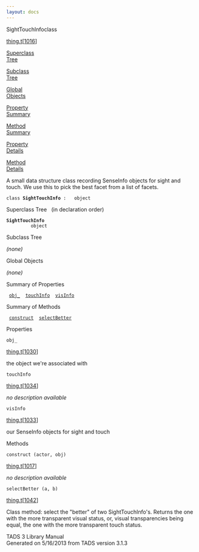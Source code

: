 ```yaml
---
layout: docs
---
```

<span class="title">SightTouchInfo</span><span class="type">class</span>

[thing.t](../file/thing.t.html)\[[1016](../source/thing.t.html#1016)\]

[Superclass  
Tree](#_SuperClassTree_)

[Subclass  
Tree](#_SubClassTree_)

[Global  
Objects](#_ObjectSummary_)

[Property  
Summary](#_PropSummary_)

[Method  
Summary](#_MethodSummary_)

[Property  
Details](#_Properties_)

[Method  
Details](#_Methods_)

<div class="fdesc">

A small data structure class recording SenseInfo objects for sight and
touch. We use this to pick the best facet from a list of facets.

`class `**`SightTouchInfo`**` :   object`

</div>

<span id="_SuperClassTree_"></span>

<div class="mjhd">

<span class="hdln">Superclass Tree</span>   (in declaration order)

</div>

**`SightTouchInfo`**  
`         object`  
<span id="_SubClassTree_"></span>

<div class="mjhd">

<span class="hdln">Subclass Tree</span>  

</div>

*(none)* <span id="_ObjectSummary_"></span>

<div class="mjhd">

<span class="hdln">Global Objects</span>  

</div>

*(none)* <span id="_PropSummary_"></span>

<div class="mjhd">

<span class="hdln">Summary of Properties</span>  

</div>

` `[`obj_`](#obj_)`  `[`touchInfo`](#touchInfo)`  `[`visInfo`](#visInfo)`  `

<span id="_MethodSummary_"></span>

<div class="mjhd">

<span class="hdln">Summary of Methods</span>  

</div>

` `[`construct`](#construct)`  `[`selectBetter`](#selectBetter)`  `

<span id="_Properties_"></span>

<div class="mjhd">

<span class="hdln">Properties</span>  

</div>

<span id="obj_"></span>

`obj_`

[thing.t](../file/thing.t.html)\[[1030](../source/thing.t.html#1030)\]

<div class="desc">

the object we're associated with

</div>

<span id="touchInfo"></span>

`touchInfo`

[thing.t](../file/thing.t.html)\[[1034](../source/thing.t.html#1034)\]

<div class="desc">

*no description available*

</div>

<span id="visInfo"></span>

`visInfo`

[thing.t](../file/thing.t.html)\[[1033](../source/thing.t.html#1033)\]

<div class="desc">

our SenseInfo objects for sight and touch

</div>

<span id="_Methods_"></span>

<div class="mjhd">

<span class="hdln">Methods</span>  

</div>

<span id="construct"></span>

`construct (actor, obj)`

[thing.t](../file/thing.t.html)\[[1017](../source/thing.t.html#1017)\]

<div class="desc">

*no description available*

</div>

<span id="selectBetter"></span>

`selectBetter (a, b)`

[thing.t](../file/thing.t.html)\[[1042](../source/thing.t.html#1042)\]

<div class="desc">

Class method: select the "better" of two SightTouchInfo's. Returns the
one with the more transparent visual status, or, visual transparencies
being equal, the one with the more transparent touch status.

</div>

<div class="ftr">

TADS 3 Library Manual  
Generated on 5/16/2013 from TADS version 3.1.3

</div>
